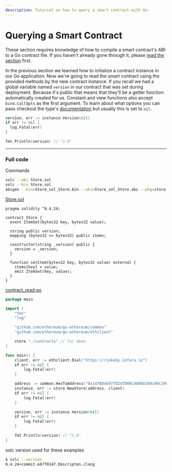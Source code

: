 ```yaml
---
description: Tutorial on how to query a smart contract with Go.
---
```


# Querying a Smart Contract

These section requires knowledge of how to compile a smart contract's ABI to a Go contract file. If you haven't already gone through it, please [read the section](../smart-contract-compile) first.

In the previous section we learned how to initialize a contract instance in our Go application. Now we're going to read the smart contract using the provided methods by the new contract instance. If you recall we had a global variable named `version` in our contract that was set during deployment. Because it's public that means that they'll be a getter function automatically created for us. Constant and view functions also accept `bind.CallOpts` as the first argument. To learn about what options you can pass checkout the type's [documentation](https://godoc.org/github.com/ethereum/go-ethereum/accounts/abi/bind#CallOpts) but usually this is set to `nil`.

```go
version, err := instance.Version(nil)
if err != nil {
  log.Fatal(err)
}

fmt.Println(version) // "1.0"
```

---

### Full code

Commands

```bash
solc --abi Store.sol
solc --bin Store.sol
abigen --bin=Store_sol_Store.bin --abi=Store_sol_Store.abi --pkg=store --out=Store.go
```

[Store.sol](https://github.com/mhxw/ethereum-development-with-go-book/blob/main/code/contracts/Store.sol)

```solidity
pragma solidity ^0.4.24;

contract Store {
  event ItemSet(bytes32 key, bytes32 value);

  string public version;
  mapping (bytes32 => bytes32) public items;

  constructor(string _version) public {
    version = _version;
  }

  function setItem(bytes32 key, bytes32 value) external {
    items[key] = value;
    emit ItemSet(key, value);
  }
}
```

[contract_read.go](https://github.com/mhxw/ethereum-development-with-go-book/blob/main/code/contract_read.go)

```go
package main

import (
	"fmt"
	"log"

	"github.com/ethereum/go-ethereum/common"
	"github.com/ethereum/go-ethereum/ethclient"

	store "./contracts" // for demo
)

func main() {
	client, err := ethclient.Dial("https://rinkeby.infura.io")
	if err != nil {
		log.Fatal(err)
	}

	address := common.HexToAddress("0x147B8eb97fD247D06C4006D269c90C1908Fb5D54")
	instance, err := store.NewStore(address, client)
	if err != nil {
		log.Fatal(err)
	}

	version, err := instance.Version(nil)
	if err != nil {
		log.Fatal(err)
	}

	fmt.Println(version) // "1.0"
}
```

solc version used for these examples

```bash
$ solc --version
0.4.24+commit.e67f0147.Emscripten.clang
```
